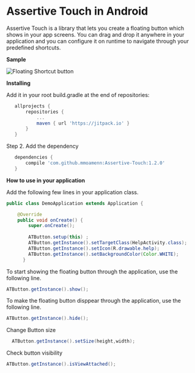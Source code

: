 
# Assertive Touch in Android

Assertive Touch is a library that lets you create a floating button which shows in your app screens. You can drag and drop it anywhere in your application and you can configure it on runtime to navigate through your predefined shortcuts. 

**Sample**
 
 ![Floating Shortcut button](https://github.com/mmoamenn/FloatingShortcutButton_Android/blob/master/samples/sample.gif)

**Installing**
 
 Add it in your root build.gradle at the end of repositories:
 
 ```groovy
 	allprojects {
 		repositories {
 			...
 			maven { url 'https://jitpack.io' }
 		}
 	}
  ```
 	
 Step 2. Add the dependency
 
 ```groovy
 	dependencies {
 		compile 'com.github.mmoamenn:Assertive-Touch:1.2.0'
 	}
 ```
**How to use in your application**

Add the following few lines in your application class.

```java
public class DemoApplication extends Application {

    @Override
    public void onCreate() {
        super.onCreate();
        
        ATButton.setup(this) ;
        ATButton.getInstance().setTargetClass(HelpActivity.class);
        ATButton.getInstance().setIcon(R.drawable.help);
        ATButton.getInstance().setBackgroundColor(Color.WHITE);
      }
 ```
 
 To start showing the floating button through the application, use the following line.
 
 ```java
 ATButton.getInstance().show();
```
 
 To make the floating button disppear through the application, use the following line.
 
  ```java
  ATButton.getInstance().hide();
 ```
 
Change Button size 

```java
  ATButton.getInstance().setSize(height,width);
 ```
 
Check button visibility
 
  ```java
  ATButton.getInstance().isViewAttached();
 ```



